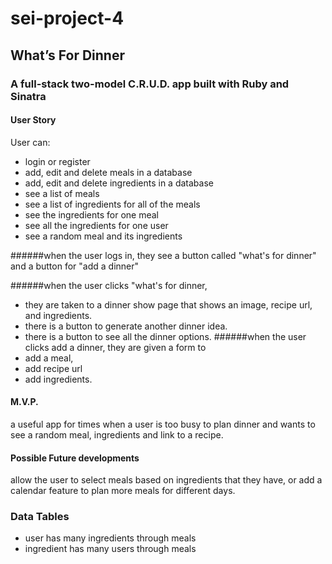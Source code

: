 # sei-project-4

## What’s For Dinner

### A full-stack two-model C.R.U.D. app built with Ruby and Sinatra

#### User Story
User can:
- login or register
- add, edit and delete meals in a database
- add, edit and delete ingredients in a database
- see a list of meals
- see a list of ingredients for all of the meals
- see the ingredients for one meal
- see all the ingredients for one user
- see a random meal and its ingredients

######when the user logs in, they see a button called "what's for dinner" and a button for "add a dinner"

######when the user clicks "what's for dinner, 
  - they are taken to a dinner show page that shows an image, recipe url, and ingredients. 
  - there is a button to generate another dinner idea.
  - there is a button to see all the dinner options.
######when the user clicks add a dinner, they are given a form to 
  - add a meal, 
  - add recipe url
  - add ingredients.

#### M.V.P. 
a useful app for times when a user is too busy to plan dinner and wants to see a random meal, ingredients and link to a recipe.

#### Possible Future developments
allow the user to select meals based on ingredients that they have, or add a calendar feature to plan more meals for different days.

### Data Tables
- user has many ingredients through meals
- ingredient has many users through meals
